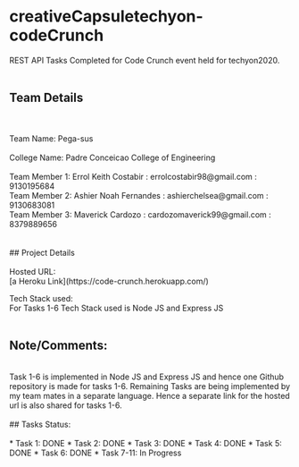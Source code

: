 # creativeCapsuletechyon-codeCrunch
REST API Tasks Completed for Code Crunch event held for techyon2020. 
<br/>
<br/>
## Team Details
<br/>
<br/>
Team Name: Pega-sus <br/>
<br/>
College Name: Padre Conceicao College of Engineering 
<br/>
<br/>
Team Member 1: Errol Keith Costabir : errolcostabir98@gmail.com : 9130195684 <br/>
Team Member 2: Ashier Noah Fernandes : ashierchelsea@gmail.com : 9130683081 <br/>
Team Member 3: Maverick Cardozo : cardozomaverick99@gmail.com : 8379889656 <br/>
<br/>
<br/>
## Project Details
<br/>
<br/>
Hosted URL: <br/>
[a Heroku Link](https://code-crunch.herokuapp.com/) <br/>

Tech Stack used: <br/>
For Tasks 1-6 Tech Stack used is Node JS and Express JS
<br/>
<br/>
## Note/Comments:
<br/>
Task 1-6 is implemented in Node JS and Express JS and hence one Github repository is made for tasks 1-6. Remaining Tasks are being implemented by my team mates in a separate language. Hence a separate link for the hosted url is also shared for tasks 1-6. 
<br/>
<br/>
## Tasks Status:
<br/>
<br/>
* Task 1: DONE
* Task 2: DONE
* Task 3: DONE
* Task 4: DONE
* Task 5: DONE
* Task 6: DONE
* Task 7-11: In Progress
